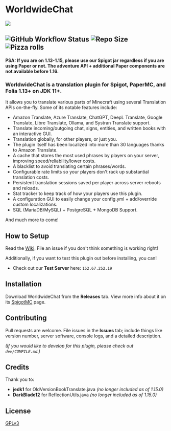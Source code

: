 # WorldwideChat

![](https://github.com/dominicfeliton/WorldwideChat/blob/main/resources/Banner.png)

## ![GitHub Workflow Status](https://img.shields.io/github/actions/workflow/status/dominicfeliton/WorldwideChat/build-latest-worldwidechat-commit.yml?style=for-the-badge) ![Repo Size](https://img.shields.io/github/repo-size/dominicfeliton/WorldwideChat?style=for-the-badge) ![Pizza rolls](https://img.shields.io/badge/Mom%20brought%20pizza%20rolls-That's%20awesome-brightgreen?style=for-the-badge)

#### PSA: If you are on 1.13-1.15, please use our Spigot jar regardless if you are using Paper or not. The adventure API + additional Paper components are not available before 1.16.

### WorldwideChat is a translation plugin for Spigot, PaperMC, and Folia 1.13+ on JDK 11+.

It allows you to translate various parts of Minecraft using several Translation APIs on-the-fly.
Some of its notable features include:

- Amazon Translate, Azure Translate, ChatGPT, DeepL Translate, Google Translate, Libre Translate, Ollama, and Systran Translate support.
- Translate incoming/outgoing chat, signs, entities, and written books with an interactive GUI.
- Translation globally, for other players, or just you.
- The plugin itself has been localized into more than 30 languages thanks to Amazon Translate.
- A cache that stores the most used phrases by players on your server, improving speed/reliability/lower costs.
- A blacklist to avoid translating certain phrases/words.
- Configurable rate limits so your players don't rack up substantial translation costs.
- Persistent translation sessions saved per player across server reboots and reloads.
- Stat tracker to keep track of how your players use this plugin.
- A configuration GUI to easily change your config.yml + add/override custom localizations.
- SQL (MariaDB/MySQL) + PostgreSQL + MongoDB Support.

And much more to come!

## How to Setup

Read the [Wiki](https://github.com/dominicfeliton/WorldwideChat/wiki). File an issue if you don't think something is
working right!

Additionally, if you want to test this plugin out before installing, you can!

- Check out our **Test Server** here:
  ```152.67.252.19```

## Installation

Download WorldwideChat from the **Releases** tab. View more info about it on
its [SpigotMC](https://www.spigotmc.org/resources/worldwidechat.89910/) page.

## Contributing

Pull requests are welcome. File issues in the **Issues** tab; include things like version number, server software,
console logs, and a detailed description.

_(If you would like to develop for this plugin, please check out ```dev/COMPILE.md```.)_

## Credits

Thank you to:

- **jedk1** for OldVersionBookTranslate.java _(no longer included as of 1.15.0)_
- **DarkBlade12** for ReflectionUtils.java _(no longer included as of 1.15.0)_

## License

[GPLv3](https://choosealicense.com/licenses/gpl-3.0/)
